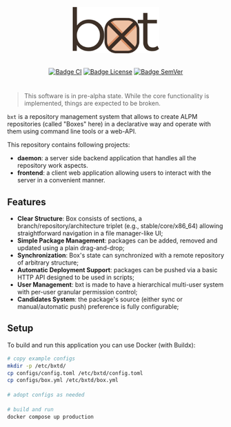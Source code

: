<div align="center">
  <img src="web/public/logo-full.svg" alt="drawing" width="200"/>
  <br><br>

[![Badge CI]][CI]
[![Badge License]][License]
[![Badge SemVer]][SemVer]

</div>

#

> This software is in pre-alpha state. While the core functionality is implemented, things are expected to be broken.

`bxt` is a repository management system that allows to create ALPM repositories (called "Boxes" here) in a declarative way and operate with them using command line tools or a web-API.

This repository contains following projects:

- **daemon**: a server side backend application that handles all the repository work aspects.
- **frontend**: a client web application allowing users to interact with the server in a convenient manner.

## Features

- **Clear Structure**: Box consists of sections, a branch/repository/architecture triplet (e.g., stable/core/x86_64) allowing straightforward navigation in a file manager-like UI;
- **Simple Package Management**: packages can be added, removed and updated using a plain drag-and-drop;
- **Synchronization**: Box's state can synchronized with a remote repository of arbitrary structure;
- **Automatic Deployment Support**: packages can be pushed via a basic HTTP API designed to be used in scripts;
- **User Management**: bxt is made to have a hierarchical multi-user system with per-user granular permission control;
- **Candidates System**: the package's source (either sync or manual/automatic push) preference is fully configurable;

## Setup

To build and run this application you can use Docker (with Buildx):

```bash
# copy example configs
mkdir -p /etc/bxtd/
cp configs/config.toml /etc/bxtd/config.toml
cp configs/box.yml /etc/bxtd/box.yml

# adopt configs as needed

# build and run
docker compose up production
```

<!------------------------------------------------------------------------------------------------>

[CI]: https://github.com/anydistro/bxt/actions/workflows/change.yml
[License]: LICENSE
[SemVer]: https://semver.org/spec/v2.0.0.html

<!------------------------------------------------------------------------------------------------>

<!-------------------------------------------- Badges -------------------------------------------->

[Badge CI]: https://github.com/anydistro/bxt/actions/workflows/change.yml/badge.svg?event=push
[Badge License]: https://img.shields.io/github/license/anydistro/bxt
[Badge SemVer]: https://img.shields.io/badge/SemVer-2.0.0-83649e?logo=semver

<!------------------------------------------------------------------------------------------------>
